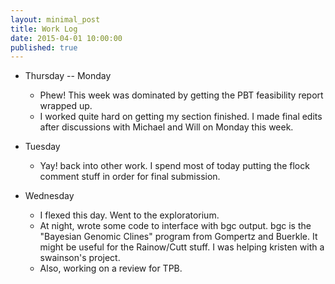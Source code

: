 ```yaml
---
layout: minimal_post
title: Work Log
date: 2015-04-01 10:00:00 
published: true
---
```



* Thursday --  Monday
    * Phew!  This week was dominated by getting the PBT feasibility report wrapped up.
    * I worked quite hard on getting my section finished.  I made final edits after
    discussions with Michael and Will on Monday this week.

* Tuesday
    * Yay! back into other work.  I spend most of today putting the flock comment stuff in
    order for final submission.  
    
* Wednesday
    * I flexed this day.  Went to the exploratorium.  
    * At night, wrote some code to interface with bgc output.  bgc is the "Bayesian Genomic Clines" 
    program from Gompertz and Buerkle.  It might be useful for the Rainow/Cutt stuff.  I
    was helping kristen with a swainson's project.
    * Also, working on a review for TPB.
    
    
